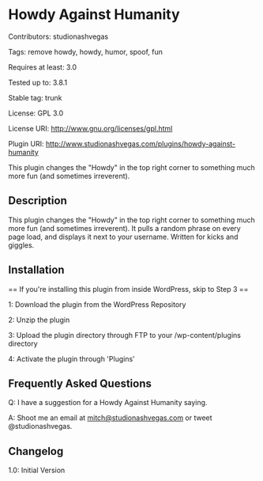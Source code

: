 # Howdy Against Humanity

Contributors: studionashvegas

Tags: remove howdy, howdy, humor, spoof, fun

Requires at least: 3.0

Tested up to: 3.8.1

Stable tag: trunk

License: GPL 3.0

License URI: http://www.gnu.org/licenses/gpl.html

Plugin URI: http://www.studionashvegas.com/plugins/howdy-against-humanity

This plugin changes the "Howdy" in the top right corner to something much more fun (and sometimes irreverent).

## Description

This plugin changes the "Howdy" in the top right corner to something much more fun (and sometimes irreverent).  It pulls a random phrase on every page load, and displays it next to your username.  Written for kicks and giggles.

## Installation

== If you're installing this plugin from inside WordPress, skip to Step 3 ==

1: Download the plugin from the WordPress Repository

2: Unzip the plugin

3: Upload the plugin directory through FTP to your /wp-content/plugins directory

4: Activate the plugin through 'Plugins'

## Frequently Asked Questions

Q: I have a suggestion for a Howdy Against Humanity saying.

A: Shoot me an email at mitch@studionashvegas.com or tweet @studionashvegas.

## Changelog

1.0: Initial Version
